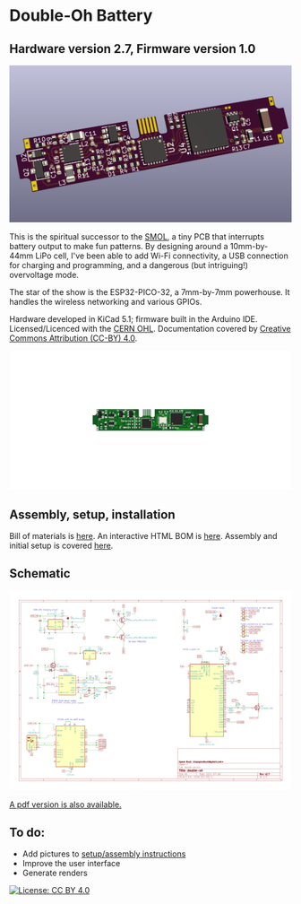 # Double-Oh Battery

## Hardware version 2.7, Firmware version 1.0

![](/img/banner.png)

This is the spiritual successor to the [SMOL](https://github.com/heyspacebuck/SMOL), a tiny PCB that interrupts battery output to make fun patterns. By designing around a 10mm-by-44mm LiPo cell, I've been able to add Wi-Fi connectivity, a USB connection for charging and programming, and a dangerous (but intriguing!) overvoltage mode.

The star of the show is the ESP32-PICO-32, a 7mm-by-7mm powerhouse. It handles the wireless networking and various GPIOs.

Hardware developed in KiCad 5.1; firmware built in the Arduino IDE. Licensed/Licenced with the [CERN OHL](https://www.ohwr.org/project/cernohl/wikis/home). Documentation covered by [Creative Commons Attribution (CC-BY) 4.0](https://creativecommons.org/licenses/by/4.0/).

![Small assembly animation](/img/assembly.gif)

## Assembly, setup, installation

Bill of materials is [here](bom.md). An interactive HTML BOM is [here](/hardware/bom/ibom.html). Assembly and initial setup is covered [here](setup.md).

## Schematic

![schematic](/img/schematic.png)

[A pdf version is also available.](/img/schematic.pdf)

## To do:

* Add pictures to [setup/assembly instructions](setup.md)
* Improve the user interface
* Generate renders

[![License: CC BY 4.0](https://img.shields.io/badge/License-CC%20BY%204.0-lightgrey.svg)](https://creativecommons.org/licenses/by/4.0/)
